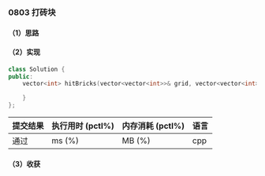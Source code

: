 ### 0803 打砖块

#### （1）思路

#### （2）实现

```cpp
class Solution {
public:
    vector<int> hitBricks(vector<vector<int>>& grid, vector<vector<int>>& hits) {

    }
};
```

| 提交结果 | 执行用时 (pctl%) | 内存消耗 (pctl%) | 语言 |
|:---------|:-----------------|:-----------------|:-----|
| 通过     |  ms (%)   |  MB (%)  | cpp  |

#### （3）收获
